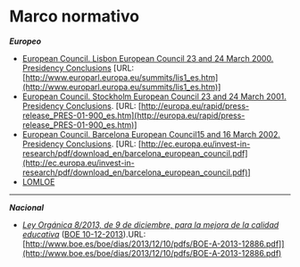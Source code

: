 
# Marco normativo

***Europeo***

- [European Council. Lisbon European Council 23 and 24 March 2000. Presidency Conclusions](http://www.europarl.europa.eu/summits/lis1_es.htm) [URL: [http://www.europarl.europa.eu/summits/lis1_es.htm](http://www.europarl.europa.eu/summits/lis1_es.htm)]
- [European Council. Stockholm European Council 23 and 24 March 2001. Presidency Conclusions](http://europa.eu/rapid/press-release_PRES-01-900_es.htm). [URL: [http://europa.eu/rapid/press-release_PRES-01-900_es.htm](http://europa.eu/rapid/press-release_PRES-01-900_es.htm)]
- [European Council. Barcelona European Council15 and 16 March 2002. Presidency Conclusions](http://ec.europa.eu/invest-in-research/pdf/download_en/barcelona_european_council.pdf). [URL: [http://ec.europa.eu/invest-in-research/pdf/download_en/barcelona_european_council.pdf](http://ec.europa.eu/invest-in-research/pdf/download_en/barcelona_european_council.pdf)]
- [LOMLOE](https://www.boe.es/diario_boe/txt.php?id=BOE-A-2020-17264)

---

***Nacional***

- [*Ley Orgánica 8/2013, de 9 de diciembre, para la mejora de la calidad educativa*](http://www.boe.es/boe/dias/2013/12/10/pdfs/BOE-A-2013-12886.pdf) ([BOE 10-12-2013](http://www.boe.es/boe/dias/2013/12/10/pdfs/BOE-A-2013-12886.pdf)).URL: [http://www.boe.es/boe/dias/2013/12/10/pdfs/BOE-A-2013-12886.pdf]](http://www.boe.es/boe/dias/2013/12/10/pdfs/BOE-A-2013-12886.pdf)
